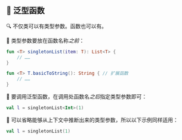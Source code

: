 ## 🧬 泛型函数

🔍 不仅类可以有类型参数。函数也可以有。

🚀 类型参数要放在函数名称*之前*：

```kotlin
fun <T> singletonList(item: T): List<T> {
    // ……
}

fun <T> T.basicToString(): String { // 扩展函数
    // ……
}
```

🚀 要调用泛型函数，在调用处函数名*之后*指定类型参数即可：


```kotlin
val l = singletonList<Int>(1)
```

🧠 可以省略能够从上下文中推断出来的类型参数，所以以下示例同样适用：

```kotlin
val l = singletonList(1)
```